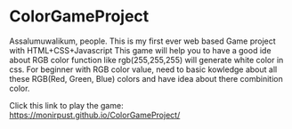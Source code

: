 # ColorGameProject
Assalumuwalikum, people. This is my first ever web based Game project with HTML+CSS+Javascript
This game will help you to have a good ide about RGB color function like rgb(255,255,255) will generate white color in css.
For beginner with RGB color value, need to basic kowledge about all these RGB(Red, Green, Blue) colors and have idea about there combinition color.

Click this link to play the game:
https://monirpust.github.io/ColorGameProject/
